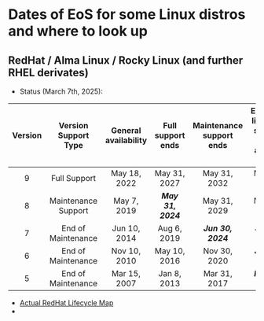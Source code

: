 # Dates of EoS for some Linux distros and where to look up

## RedHat / Alma Linux / Rocky Linux (and further RHEL derivates)

- Status (March 7th, 2025):

|Version|Version Support Type|General availability|Full support ends|Maintenance support ends|Extended life cycle support (ELS) add-on ends|Extended life phase ends|Final Minor Release|
| :--: | :--: | :--: | :--: | :--: | :--: | :--: | :--: |
|9|Full Support|May 18, 2022|May 31, 2027|May 31, 2032|May 31, 2035|Ongoing|9.10|
|8|Maintenance Support|May 7, 2019|***May 31, 2024***|May 31, 2029|May 31, 2032|Ongoing|8.10|
|7|End of Maintenance|Jun 10, 2014|Aug 6, 2019|***Jun 30, 2024***|Jun 30, 2028|Ongoing|7.9|
|6|End of Maintenance|Nov 10, 2010|May 10, 2016|Nov 30, 2020|***Jun 30, 2024***|Ongoing|6.10|
|5|End of Maintenance|Mar 15, 2007|Jan 8, 2013|Mar 31, 2017|***Nov 30, 2020***|Ongoing|5.11|

- [Actual RedHat Lifecycle Map](https://access.redhat.com/product-life-cycles?product=Red%20Hat%20Enterprise%20Linux)
- 

